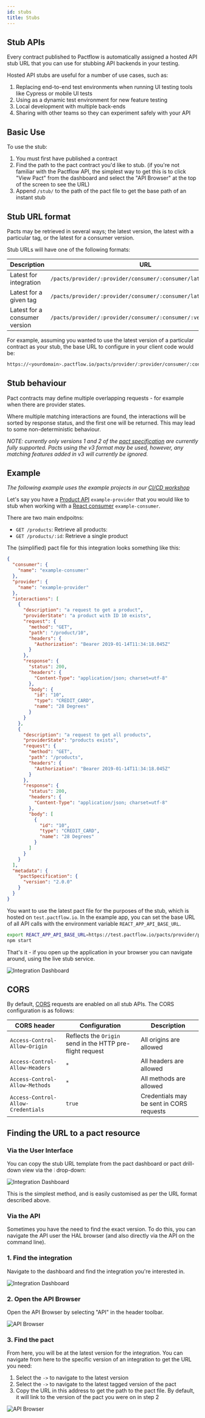 ```yaml
---
id: stubs
title: Stubs
---
```


## Stub APIs

Every contract published to Pactflow is automatically assigned a hosted API stub URL that you can use for stubbing API backends in your testing.

Hosted API stubs are useful for a number of use cases, such as:

1. Replacing end-to-end test environments when running UI testing tools like Cypress or mobile UI tests
1. Using as a dynamic test environment for new feature testing
1. Local development with multiple back-ends
1. Sharing with other teams so they can experiment safely with your API

## Basic Use

To use the stub:

1. You must first have published a contract
1. Find the path to the pact contract you'd like to stub.  (if you're not familiar with the Pactflow API, the simplest way to get this is to click "View Pact" from the dashboard and select the "API Browser" at the top of the screen to see the URL)
1. Append `/stub/` to the path of the pact file to get the base path of an instant stub

## Stub URL format

Pacts may be retrieved in several ways; the latest version, the latest with a particular tag, or the latest for a consumer version.

Stub URLs will have one of the following formats:

| Description | URL |
| ----------- | --- |
| Latest for integration | `/pacts/provider/:provider/consumer/:consumer/latest/stub` |
| Latest for a given tag | `/pacts/provider/:provider/consumer/:consumer/latest/:tag/stub` |
| Latest for a consumer version | `/pacts/provider/:provider/consumer/:consumer/:version/stub` |

For example, assuming you wanted to use the latest version of a particular contract as your stub, the base URL to configure in your client code would be:

```sh
https://<yourdomain>.pactflow.io/pacts/provider/:provider/consumer/:consumer/latest/stub
```

## Stub behaviour

Pact contracts may define multiple overlapping requests - for example when there are provider states.

Where multiple matching interactions are found, the interactions will be sorted by response status, and the first one will be returned. This may lead to some non-deterministic behaviour.

_NOTE: currently only versions 1 and 2 of the [pact specification](https://github.com/pact-foundation/pact-specification/) are currently fully supported. Pacts using the v3 format may be used, however, any matching features added in v3 will currently be ignored._

## Example

_The following example uses the example projects in our [CI/CD workshop](https://docs.pactflow.io/docs/workshops/ci-cd/)_

Let's say you have a [Product API](https://github.com/pactflow/example-provider) `example-provider` that you would like to stub when working with a [React consumer](https://github.com/pactflow/example-consnumer) `example-consumer`.

There are two main endpoitns:

* `GET /products`: Retrieve all products:
* `GET /products/:id`: Retrieve a single product

The (simplified) pact file for this integration looks something like this:

```json
{
  "consumer": {
    "name": "example-consumer"
  },
  "provider": {
    "name": "example-provider"
  },
  "interactions": [
    {
      "description": "a request to get a product",
      "providerState": "a product with ID 10 exists",
      "request": {
        "method": "GET",
        "path": "/product/10",
        "headers": {
          "Authorization": "Bearer 2019-01-14T11:34:18.045Z"
        }
      },
      "response": {
        "status": 200,
        "headers": {
          "Content-Type": "application/json; charset=utf-8"
        },
        "body": {
          "id": "10",
          "type": "CREDIT_CARD",
          "name": "28 Degrees"
        }
      }
    },
    {
      "description": "a request to get all products",
      "providerState": "products exists",
      "request": {
        "method": "GET",
        "path": "/products",
        "headers": {
          "Authorization": "Bearer 2019-01-14T11:34:18.045Z"
        }
      },
      "response": {
        "status": 200,
        "headers": {
          "Content-Type": "application/json; charset=utf-8"
        },
        "body": [
          {
            "id": "10",
            "type": "CREDIT_CARD",
            "name": "28 Degrees"
          }
        ]
      }
    }
  ],
  "metadata": {
    "pactSpecification": {
      "version": "2.0.0"
    }
  }
}
```

You want to use the latest pact file for the purposes of the stub, which is hosted on `test.pactflow.io`. In the example app, you can set the base URL of all API calls with the environment variable `REACT_APP_API_BASE_URL`.

```sh
export REACT_APP_API_BASE_URL=https://test.pactflow.io/pacts/provider/pactflow-example-provider/consumer/pactflow-example-consumer/latest/stub
npm start
```

That's it - if you open up the application in your browser you can navigate around, using the live stub service.

![Integration Dashboard](/ui/stubs/dev-console.png)

## CORS

By default, [CORS](https://developer.mozilla.org/en-US/docs/Web/HTTP/CORS) requests are enabled on all stub APIs. The CORS configuration is as follows:

| CORS header | Configuration | Description |
| ----------- | ------------- | ----------- |
| `Access-Control-Allow-Origin` | Reflects the `Origin` send in the HTTP pre-flight request | All origins are allowed |
| `Access-Control-Allow-Headers` | `*` | All headers are allowed |
| `Access-Control-Allow-Methods` | `*` | All methods are allowed |
| `Access-Control-Allow-Credentials` | `true` | Credentials may be sent in CORS requests |


## Finding the URL to a pact resource

### Via the User Interface

You can copy the stub URL template from the pact dashboard or pact drill-down view via the `⫶` drop-down:

![Integration Dashboard](/ui/stubs/stub-copy-url.png)

This is the simplest method, and is easily customised as per the URL format described above.

### Via the API

Sometimes you have the need to find the exact version. To do this, you can navigate the API user the HAL browser (and also directly via the API on the command line).

### 1. Find the integration

Navigate to the dashboard and find the integration you're interested in.

![Integration Dashboard](/ui/stubs/stubs-pact-dashboard.png)

### 2. Open the API Browser

Open the API Browser by selecting "API" in the header toolbar.

![API Browser](/ui/stubs/stubs-api-browser.png)

### 3. Find the pact

From here, you will be at the latest version for the integration. You can navigate from here to the specific version of an integration to get the URL you need:

1. Select the `->` to navigate to the latest version
1. Select the `->` to navigate to the latest tagged version of the pact
1. Copy the URL in this address to get the path to the pact file. By default, it will link to the version of the pact you were on in step 2

![API Browser](/ui/stubs/stubs-api-browser-url.png)